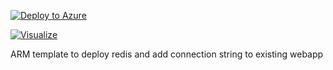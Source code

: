[![Deploy to Azure](https://aka.ms/deploytoazurebutton)](https://portal.azure.com/#create/Microsoft.Template/uri/https%3A%2F%2Fraw.githubusercontent.com%2Frafalwazny%2F0000-webapp_redis%2Fmaster%2F00-deploy.azrm.json)

[![Visualize](http://armviz.io/visualizebutton.png)](http://armviz.io/#/?load=https%3A%2F%2Fraw.githubusercontent.com%2Frafalwazny%2F0000-webapp_redis%2Fmaster%2F00-deploy.azrm.json)


ARM template to deploy redis and add connection string to existing webapp